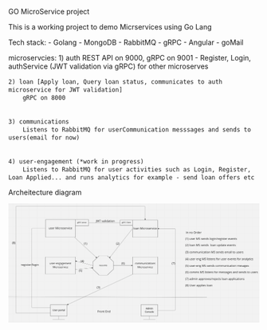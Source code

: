 GO MicroService project

This is a working project to demo Micrservices using Go Lang

Tech stack:
	- Golang
	- MongoDB
	- RabbitMQ
	- gRPC
	- Angular
	- goMail


microservcies:
	1) auth
		REST API on 9000, gRPC on 9001 
			- Register, Login, authService (JWT validation via gRPC) for other microserves
		

	2) loan [Apply loan, Query loan status, communicates to auth microservice for JWT validation]
		gRPC on 8000

	
	3) communications
		Listens to RabbitMQ for userCommunication messsages and sends to users(email for now)


	4) user-engagement (*work in progress)
		Listens to RabbitMQ for user activities such as Login, Register, Loan Applied... and runs analytics for example - send loan offers etc


Archeitecture diagram

![Screenshot](diagram.png)